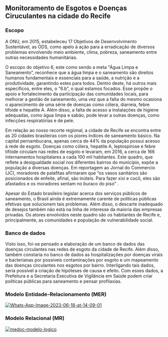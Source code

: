 ## Monitoramento de Esgotos e Doenças Ciruculantes na cidade do Recife

### Escopo

A ONU, em 2015, estabeleceu 17 Objetivos de Desenvolvimento Sustentável, as ODS, como apelo à ação para a erradicação de diversos problemas envolvendo meio ambiente, clima, pobreza, saneamento entre outras necessidades humanitárias.

O escopo do objetivo 6, este como sendo a meta "Água Limpa e Saneamento”, reconhece que a água limpa e o saneamento são direitos humanos fundamentais e essenciais para a saúde, a nutrição e a produtividade, garantindo estes para todos. Dentro deste, há outros mais específicos, entre eles, o “6.b”, o qual estamos focados. Esse propõe o apoio e fortalecimento da participação das comunidades locais, para melhorar a gestão de saneamento, uma vez que a falta do mesmo ocasiona o aparecimento de uma série de doenças como cólera, diarreia, febre tifoide e hepatite A. Além disso, a falta de acesso a instalações de higiene adequadas, como água limpa e sabão, pode levar a outras doenças, como infecções respiratórias e de pele. 

Em relação ao nosso recorte regional, a cidade de Recife se encontra entre as 20 cidades brasileiras com os piores índices de saneamento básico. Na capital pernambucana, apenas cerca de 44% da população possui acesso à rede de esgoto. Doenças como cólera, hepatite A, leptospirose e febre tifóide circulam nas redes de esgoto e levaram, em 2016, a cerca de 166 internamentos hospitalares a cada 100 mil habitantes. Este quadro, que reflete a desigualdade social nos diferentes bairros do município, expõe a população a diversas doenças. Em reportagem ao Jornal do Commercio (JC), moradores de palafitas afirmaram que “os vasos sanitários são posicionados de enfeite, afinal, são inúteis. Para fazer xixi e cocô, eles são afastados e os moradores sentam no buraco do piso” .
	
Apesar do Estado brasileiro legislar acerca dos serviços públicos de saneamento, o Brasil ainda é extremamente carente de políticas públicas efetivas que solucionem tais problemas. Além disso, o descarte inadequado de desejos também não está na linha de interesse da maioria das empresas privadas. Os atores envolvidos neste quadro são os habitantes de Recife e, principalmente, as comunidades e população de vulnerabilidade social.

### Banco de dados

Visto isso, foi-se pensado a elaboração de um banco de dados das doenças circulantes nas redes de esgoto da cidade de Recife. Além disso, também constaria no banco de dados as hospitalizações por doenças virais e bacterianas por possíveis contaminações por esgoto e um mapeamento das doenças circulantes nos esgotos por bairro. Interligando tais dados, seria possível a criação de hipóteses de causa e efeito. Com esses dados, a Prefeitura e a Secretaria Executiva de Vigilância em Saúde podem criar políticas públicas para saneamento e pensar profilaxias.

### Modelo Entidade-Relacionamento (MER)

<a href="https://ibb.co/g7CmsBs"><img src="https://i.ibb.co/QcGps1s/Whats-App-Image-2023-06-18-at-14-09-01.jpg" alt="Whats-App-Image-2023-06-18-at-14-09-01" border="0"></a>

### Modelo Relacional (MR)

<a href="https://ibb.co/wssq7Dv"><img src="https://i.ibb.co/zJJgFKk/medoc-modelo-logico.png" alt="medoc-modelo-logico" border="0"></a>

